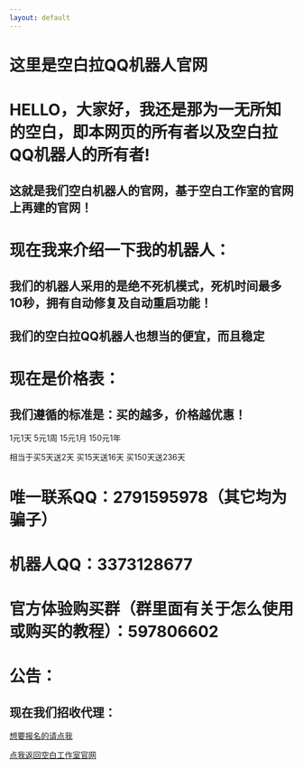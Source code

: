 ```yaml
---
layout: default
---
```

# 这里是空白拉QQ机器人官网

# HELLO，大家好，我还是那为一无所知的空白，即本网页的所有者以及空白拉QQ机器人的所有者!

## 这就是我们空白机器人的官网，基于空白工作室的官网上再建的官网！

# 现在我来介绍一下我的机器人：

## 我们的机器人采用的是绝不死机模式，死机时间最多10秒，拥有自动修复及自动重启功能！

## 我们的空白拉QQ机器人也想当的便宜，而且稳定

# 现在是价格表：

## 我们遵循的标准是：买的越多，价格越优惠！

1元1天 5元1周 15元1月 150元1年

相当于买5天送2天 买15天送16天 买150天送236天

# 唯一联系QQ：2791595978（其它均为骗子）

# 机器人QQ：3373128677

# 官方体验购买群（群里面有关于怎么使用或购买的教程）：597806602

# 公告：

## 现在我们招收代理：

[想要报名的请点我](a2791595978.github.io/Kongbai/dl)

[点我返回空白工作室官网](a2791595978.github.io/Kongbai/)

